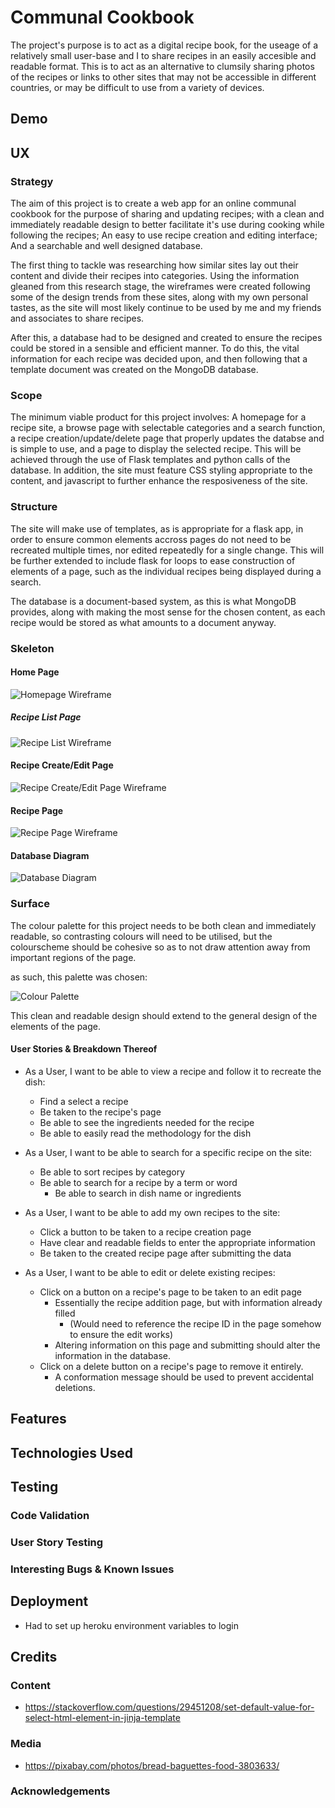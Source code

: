 # Communal Cookbook

The project's purpose is to act as a digital recipe book, for the useage of a relatively small user-base and I to share recipes in an easily accesible and readable format.
This is to act as an alternative to clumsily sharing photos of the recipes or links to other sites that may not be accessible in different countries, or may be difficult to use from a variety of devices.
 
## Demo


## UX

### Strategy

The aim of this project is to create a web app for an online communal cookbook for the purpose of sharing and updating recipes; with a clean and immediately readable design to better facilitate it's use during cooking while following the recipes; An easy to use recipe creation and editing interface; And a searchable and well designed database.

The first thing to tackle was researching how similar sites lay out their content and divide their recipes into categories. Using the information gleaned from this research stage, the wireframes were created following some of the design trends from these sites, along with my own personal tastes, as the site will most likely continue to be used by me and my friends and associates to share recipes.

After this, a database had to be designed and created to ensure the recipes could be stored in a sensible and efficient manner. To do this, the vital information for each recipe was decided upon, and then following that a template document was created on the MongoDB database.

### Scope

The minimum viable product for this project involves: A homepage for a recipe site, a browse page with selectable categories and a search function, a recipe creation/update/delete page that properly updates the databse and is simple to use, and a page to display the selected recipe. This will be achieved through the use of Flask templates and python calls of the database. In addition, the site must feature CSS styling appropriate to the content, and javascript to further enhance the resposiveness of the site.

### Structure

The site will make use of templates, as is appropriate for a flask app, in order to ensure common elements accross pages do not need to be recreated multiple times, nor edited repeatedly for a single change. This will be further extended to include flask for loops to ease construction of elements of a page, such as the individual recipes being displayed during a search.

The database is a document-based system, as this is what MongoDB provides, along with making the most sense for the chosen content, as each recipe would be stored as what amounts to a document anyway.

### Skeleton

#### Home Page

![Homepage Wireframe](static/design/wireframes/homepage.png)

##### Recipe List Page

![Recipe List Wireframe](static/design/wireframes/listpage.png)

#### Recipe Create/Edit Page

![Recipe Create/Edit Page Wireframe](static/design/wireframes/createrecipe.png)

#### Recipe Page

![Recipe Page Wireframe](static/design/wireframes/recipemain.png)

#### Database Diagram

![Database Diagram](static/design/diagrams/recipediagram.png)

### Surface

The colour palette for this project needs to be both clean and immediately readable, so contrasting colours will need to be utilised, but the colourscheme should be cohesive so as to not draw attention away from important regions of the page.

as such, this palette was chosen:

![Colour Palette](static/design/dcd_palette.png)

This clean and readable design should extend to the general design of the elements of the page.

#### User Stories & Breakdown Thereof

 - As a User, I want to be able to view a recipe and follow it to recreate the dish:
    - Find a select a recipe
    - Be taken to the recipe's page
    - Be able to see the ingredients needed for the recipe
    - Be able to easily read the methodology for the dish

 - As a User, I want to be able to search for a specific recipe on the site:
    - Be able to sort recipes by category
    - Be able to search for a recipe by a term or word
        - Be able to search in dish name or ingredients

 - As a User, I want to be able to add my own recipes to the site:
    - Click a button to be taken to a recipe creation page
    - Have clear and readable fields to enter the appropriate information
    - Be taken to the created recipe page after submitting the data

 - As a User, I want to be able to edit or delete existing recipes:
    - Click on a button on a recipe's page to be taken to an edit page
        - Essentially the recipe addition page, but with information already filled
            - (Would need to reference the recipe ID in the page somehow to ensure the edit works)
        - Altering information on this page and submitting should alter the information in the database.
    - Click on a delete button on a recipe's page to remove it entirely.
        - A conformation message should be used to prevent accidental deletions.

## Features


## Technologies Used


## Testing

### Code Validation

### User Story Testing

### Interesting Bugs & Known Issues


## Deployment

- Had to set up heroku environment variables to login

## Credits

### Content

- https://stackoverflow.com/questions/29451208/set-default-value-for-select-html-element-in-jinja-template

### Media

- https://pixabay.com/photos/bread-baguettes-food-3803633/

### Acknowledgements

